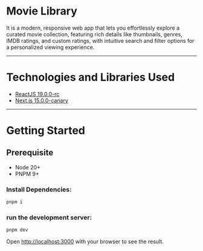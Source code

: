 # Movie Library

It is a modern, responsive web app that lets you effortlessly explore a curated movie collection, featuring rich details like thumbnails, genres, IMDB ratings, and custom ratings, with intuitive search and filter options for a personalized viewing experience.

---

# Technologies and Libraries Used

- [ReactJS 19.0.0-rc](https://reactjs.org/)
- [Next.js 15.0.0-canary](https://nextjs.org/)

---

# Getting Started

## Prerequisite

- Node 20+
- PNPM 9+

### Install Dependencies:

```bash
pnpm i
```

### run the development server:

```bash
pnpm dev
```

Open [http://localhost:3000](http://localhost:3000) with your browser to see the result.

